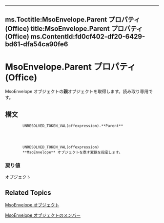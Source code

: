 

---
ms.Toctitle:MsoEnvelope.Parent プロパティ (Office)
title:MsoEnvelope.Parent プロパティ (Office)
ms.ContentId:fd0cf402-df20-6429-bd61-dfa54ca90fe6
---
# MsoEnvelope.Parent プロパティ (Office)




MsoEnvelope オブジェクトの**親**オブジェクトを取得します。読み取り専用です。

## 構文

            UNRESOLVED_TOKEN_VAL(offexpression).**Parent**




            UNRESOLVED_TOKEN_VAL(offexpression)
            **MsoEnvelope** オブジェクトを表す変数を指定します。

### 戻り値
オブジェクト





## Related Topics

[MsoEnvelope オブジェクト](64cfde6b-cd71-1d7b-0e8f-1181d88d9457.md)

[MsoEnvelope オブジェクトのメンバー](49205dd9-e396-2c17-3b7c-f127d4de9607.md)




